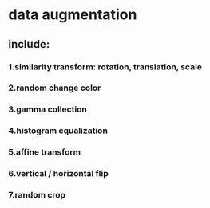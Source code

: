 # data augmentation
## include:
### 1.similarity transform: rotation, translation, scale
### 2.random change color
### 3.gamma collection
### 4.histogram equalization
### 5.affine transform
### 6.vertical / horizontal flip
### 7.random crop

